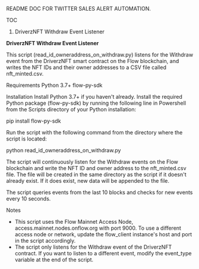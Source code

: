 README DOC FOR TWITTER SALES ALERT AUTOMATION. 

TOC

1. DriverzNFT Withdraw Event Listener


**DriverzNFT Withdraw Event Listener**

This script (read_id_owneraddress_on_withdraw.py) listens for the Withdraw event from the DriverzNFT smart contract on the Flow blockchain, and writes the NFT IDs and their owner addresses to a CSV file called nft_minted.csv.

Requirements
Python 3.7+
flow-py-sdk

Installation
Install Python 3.7+ if you haven't already.
Install the required Python package (flow-py-sdk) by running the following line in Powershell from the Scripts directory of your Python installation:

pip install flow-py-sdk

Run the script with the following command from the directory where the script is located:

python read_id_owneraddress_on_withdraw.py

The script will continuously listen for the Withdraw events on the Flow blockchain and write the NFT ID and owner address to the nft_minted.csv file. The file will be created in the same directory as the script if it doesn't already exist. If it does exist, new data will be appended to the file.

The script queries events from the last 10 blocks and checks for new events every 10 seconds.

Notes

 - This script uses the Flow Mainnet Access Node, access.mainnet.nodes.onflow.org with port 9000. To use a different access node or network, update the flow_client instance's host and port in the script accordingly.
 - The script only listens for the Withdraw event of the DriverzNFT contract. If you want to listen to a different event, modify the event_type variable at the end of the script.
